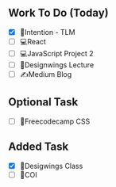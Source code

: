 ## Work To Do (Today)
- [x] 📖Intention - TLM 
- [ ] 💻React
- [ ] 💻JavaScript Project 2
- [ ] 🎨Designwings Lecture
- [ ] ✍️Medium Blog

## Optional Task
- [ ] 🔷Freecodecamp CSS
## Added Task
- [x] 🎨Desigwings Class
- [ ] 👷COI
